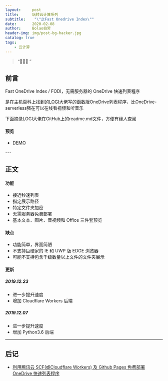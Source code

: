 ```yaml
---
layout:     post
title:      玩转云计算系列
subtitle:    "\"之Fast Onedrive Index\""
date:       2020-02-08
author:     Bolao伯劳
header-img: img/post-bg-hacker.jpg
catalog: true
tags:
    - 云计算
---
```


> “🙉🙉🙉 ”


## 前言

Fast OneDrive Index / FODI，无需服务器的 OneDrive 快速列表程序

是在主机百科上找到的[LOGI](https://logi.im/)大佬写的函数版OneDrive列表程序，比OneDrive-serverless强在可以在线看视频和听音乐

下面摘录LOGI大佬在GitHub上的readme.md文件，方便有缘人查阅

#### 预览

- [DEMO](https://logi.im/fodi.html)

<p id = "build"></p>
---

## 正文

#### 功能

- 接近秒速列表
- 指定展示路径
- 特定文件夹加密
- 无需服务器免费部署
- 基本文本、图片、音视频和 Office 三件套预览

#### 缺点

- 功能简单，界面简陋
- 不支持巨硬家的 IE 和 UWP 版 EDGE 浏览器
- 可能不支持包含千级数量以上文件的文件夹展示

#### 更新

##### 2019.12.23

- 进一步提升速度
- 增加 Cloudflare Workers 后端

##### 2019.12.07

- 进一步提升速度
- 增加 Python3.6 后端

---


## 后记


- [利用腾讯云 SCF(或Cloudflare Workers) 及 Github Pages 免费部署 OneDrive 快速列表程序](https://logi.im/front-end/scf-fodi.html)



